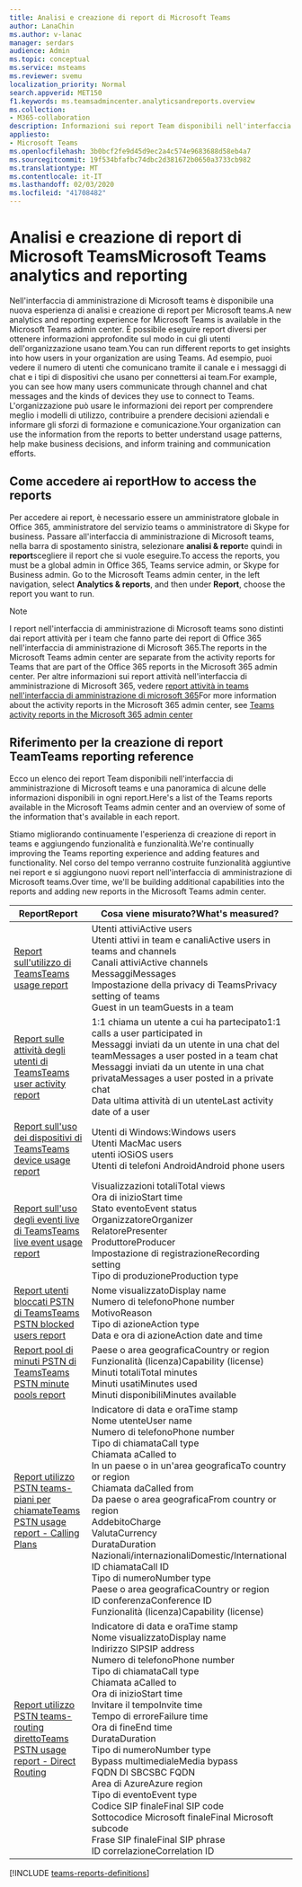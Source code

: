```yaml
---
title: Analisi e creazione di report di Microsoft Teams
author: LanaChin
ms.author: v-lanac
manager: serdars
audience: Admin
ms.topic: conceptual
ms.service: msteams
ms.reviewer: svemu
localization_priority: Normal
search.appverid: MET150
f1.keywords: ms.teamsadmincenter.analyticsandreports.overview
ms.collection:
- M365-collaboration
description: Informazioni sui report Team disponibili nell'interfaccia di amministrazione di Microsoft teams.
appliesto:
- Microsoft Teams
ms.openlocfilehash: 3b0bcf2fe9d45d9ec2a4c574e9683688d58eb4a7
ms.sourcegitcommit: 19f534bfafbc74dbc2d381672b0650a3733cb982
ms.translationtype: MT
ms.contentlocale: it-IT
ms.lasthandoff: 02/03/2020
ms.locfileid: "41708482"
---
```

# <a name="microsoft-teams-analytics-and-reporting"></a><span data-ttu-id="34ce0-103">Analisi e creazione di report di Microsoft Teams</span><span class="sxs-lookup"><span data-stu-id="34ce0-103">Microsoft Teams analytics and reporting</span></span>

<span data-ttu-id="34ce0-104">Nell'interfaccia di amministrazione di Microsoft teams è disponibile una nuova esperienza di analisi e creazione di report per Microsoft teams.</span><span class="sxs-lookup"><span data-stu-id="34ce0-104">A new analytics and reporting experience for Microsoft Teams is available in the Microsoft Teams admin center.</span></span> <span data-ttu-id="34ce0-105">È possibile eseguire report diversi per ottenere informazioni approfondite sul modo in cui gli utenti dell'organizzazione usano team.</span><span class="sxs-lookup"><span data-stu-id="34ce0-105">You can run different reports to get insights into how users in your organization are using Teams.</span></span> <span data-ttu-id="34ce0-106">Ad esempio, puoi vedere il numero di utenti che comunicano tramite il canale e i messaggi di chat e i tipi di dispositivi che usano per connettersi ai team.</span><span class="sxs-lookup"><span data-stu-id="34ce0-106">For example, you can see how many users communicate through channel and chat messages and the kinds of devices they use to connect to Teams.</span></span> <span data-ttu-id="34ce0-107">L'organizzazione può usare le informazioni dei report per comprendere meglio i modelli di utilizzo, contribuire a prendere decisioni aziendali e informare gli sforzi di formazione e comunicazione.</span><span class="sxs-lookup"><span data-stu-id="34ce0-107">Your organization can use the information from the reports to better understand usage patterns, help make business decisions, and inform training and communication efforts.</span></span>

## <a name="how-to-access-the-reports"></a><span data-ttu-id="34ce0-108">Come accedere ai report</span><span class="sxs-lookup"><span data-stu-id="34ce0-108">How to access the reports</span></span>

<span data-ttu-id="34ce0-109">Per accedere ai report, è necessario essere un amministratore globale in Office 365, amministratore del servizio teams o amministratore di Skype for business.  Passare all'interfaccia di amministrazione di Microsoft teams, nella barra di spostamento sinistra, selezionare **analisi & report**e quindi in **report**scegliere il report che si vuole eseguire.</span><span class="sxs-lookup"><span data-stu-id="34ce0-109">To access the reports, you must be a global admin in Office 365, Teams service admin, or Skype for Business admin.  Go to the Microsoft Teams admin center, in the left navigation, select **Analytics & reports**, and then under **Report**, choose the report you want to run.</span></span>

> [!NOTE]
> <span data-ttu-id="34ce0-110">I report nell'interfaccia di amministrazione di Microsoft teams sono distinti dai report attività per i team che fanno parte dei report di Office 365 nell'interfaccia di amministrazione di Microsoft 365.</span><span class="sxs-lookup"><span data-stu-id="34ce0-110">The reports in the Microsoft Teams admin center are separate from the activity reports for Teams that are part of the Office 365 reports in the Microsoft 365 admin center.</span></span> <span data-ttu-id="34ce0-111">Per altre informazioni sui report attività nell'interfaccia di amministrazione di Microsoft 365, vedere [report attività in teams nell'interfaccia di amministrazione di microsoft 365](../teams-activity-reports.md)</span><span class="sxs-lookup"><span data-stu-id="34ce0-111">For more information about the activity reports in the Microsoft 365 admin center, see [Teams activity reports in the Microsoft 365 admin center](../teams-activity-reports.md)</span></span>

## <a name="teams-reporting-reference"></a><span data-ttu-id="34ce0-112">Riferimento per la creazione di report Team</span><span class="sxs-lookup"><span data-stu-id="34ce0-112">Teams reporting reference</span></span>

<span data-ttu-id="34ce0-113">Ecco un elenco dei report Team disponibili nell'interfaccia di amministrazione di Microsoft teams e una panoramica di alcune delle informazioni disponibili in ogni report.</span><span class="sxs-lookup"><span data-stu-id="34ce0-113">Here's a list of the Teams reports available in the Microsoft Teams admin center and an overview of some of the information that's available in each report.</span></span>

<span data-ttu-id="34ce0-114">Stiamo migliorando continuamente l'esperienza di creazione di report in teams e aggiungendo funzionalità e funzionalità.</span><span class="sxs-lookup"><span data-stu-id="34ce0-114">We're continually improving the Teams reporting experience and adding features and functionality.</span></span> <span data-ttu-id="34ce0-115">Nel corso del tempo verranno costruite funzionalità aggiuntive nei report e si aggiungono nuovi report nell'interfaccia di amministrazione di Microsoft teams.</span><span class="sxs-lookup"><span data-stu-id="34ce0-115">Over time, we'll be building additional capabilities into the reports and adding new reports in the Microsoft Teams admin center.</span></span>

|<span data-ttu-id="34ce0-116">Report</span><span class="sxs-lookup"><span data-stu-id="34ce0-116">Report</span></span>  |<span data-ttu-id="34ce0-117">Cosa viene misurato?</span><span class="sxs-lookup"><span data-stu-id="34ce0-117">What's measured?</span></span> |
|---------|---------|
|[<span data-ttu-id="34ce0-118">Report sull'utilizzo di Teams</span><span class="sxs-lookup"><span data-stu-id="34ce0-118">Teams usage report</span></span>](teams-usage-report.md)  |  <span data-ttu-id="34ce0-119">Utenti attivi</span><span class="sxs-lookup"><span data-stu-id="34ce0-119">Active users</span></span><br/><span data-ttu-id="34ce0-120">Utenti attivi in team e canali</span><span class="sxs-lookup"><span data-stu-id="34ce0-120">Active users in teams and channels</span></span><br/><span data-ttu-id="34ce0-121">Canali attivi</span><span class="sxs-lookup"><span data-stu-id="34ce0-121">Active channels</span></span><br/><span data-ttu-id="34ce0-122">Messaggi</span><span class="sxs-lookup"><span data-stu-id="34ce0-122">Messages</span></span><br/><span data-ttu-id="34ce0-123">Impostazione della privacy di Teams</span><span class="sxs-lookup"><span data-stu-id="34ce0-123">Privacy setting of  teams</span></span><br/><span data-ttu-id="34ce0-124">Guest in un team</span><span class="sxs-lookup"><span data-stu-id="34ce0-124">Guests in a team</span></span>   |
|[<span data-ttu-id="34ce0-125">Report sulle attività degli utenti di Teams</span><span class="sxs-lookup"><span data-stu-id="34ce0-125">Teams user activity report</span></span>](user-activity-report.md)  |  <span data-ttu-id="34ce0-126">1:1 chiama un utente a cui ha partecipato</span><span class="sxs-lookup"><span data-stu-id="34ce0-126">1:1 calls a user participated in</span></span><br/><span data-ttu-id="34ce0-127">Messaggi inviati da un utente in una chat del team</span><span class="sxs-lookup"><span data-stu-id="34ce0-127">Messages a user posted in a team chat</span></span><br/><span data-ttu-id="34ce0-128">Messaggi inviati da un utente in una chat privata</span><span class="sxs-lookup"><span data-stu-id="34ce0-128">Messages a user posted in a private chat</span></span><br/><span data-ttu-id="34ce0-129">Data ultima attività di un utente</span><span class="sxs-lookup"><span data-stu-id="34ce0-129">Last activity date of a user</span></span>     |
|[<span data-ttu-id="34ce0-130">Report sull'uso dei dispositivi di Teams</span><span class="sxs-lookup"><span data-stu-id="34ce0-130">Teams device usage report</span></span>](device-usage-report.md)   |  <span data-ttu-id="34ce0-131">Utenti di Windows:</span><span class="sxs-lookup"><span data-stu-id="34ce0-131">Windows users</span></span><br/><span data-ttu-id="34ce0-132">Utenti Mac</span><span class="sxs-lookup"><span data-stu-id="34ce0-132">Mac users</span></span><br/><span data-ttu-id="34ce0-133">utenti iOS</span><span class="sxs-lookup"><span data-stu-id="34ce0-133">iOS users</span></span><br/><span data-ttu-id="34ce0-134">Utenti di telefoni Android</span><span class="sxs-lookup"><span data-stu-id="34ce0-134">Android phone users</span></span>     |
|[<span data-ttu-id="34ce0-135">Report sull'uso degli eventi live di Teams</span><span class="sxs-lookup"><span data-stu-id="34ce0-135">Teams live event usage report</span></span>](teams-live-event-usage-report.md)   |  <span data-ttu-id="34ce0-136">Visualizzazioni totali</span><span class="sxs-lookup"><span data-stu-id="34ce0-136">Total views</span></span><br><span data-ttu-id="34ce0-137">Ora di inizio</span><span class="sxs-lookup"><span data-stu-id="34ce0-137">Start time</span></span><br><span data-ttu-id="34ce0-138">Stato evento</span><span class="sxs-lookup"><span data-stu-id="34ce0-138">Event status</span></span><br><span data-ttu-id="34ce0-139">Organizzatore</span><span class="sxs-lookup"><span data-stu-id="34ce0-139">Organizer</span></span><br><span data-ttu-id="34ce0-140">Relatore</span><span class="sxs-lookup"><span data-stu-id="34ce0-140">Presenter</span></span><br><span data-ttu-id="34ce0-141">Produttore</span><span class="sxs-lookup"><span data-stu-id="34ce0-141">Producer</span></span><br><span data-ttu-id="34ce0-142">Impostazione di registrazione</span><span class="sxs-lookup"><span data-stu-id="34ce0-142">Recording setting</span></span><br><span data-ttu-id="34ce0-143">Tipo di produzione</span><span class="sxs-lookup"><span data-stu-id="34ce0-143">Production type</span></span>    |
|[<span data-ttu-id="34ce0-144">Report utenti bloccati PSTN di Teams</span><span class="sxs-lookup"><span data-stu-id="34ce0-144">Teams PSTN blocked users report</span></span>](pstn-blocked-users-report.md)   |  <span data-ttu-id="34ce0-145">Nome visualizzato</span><span class="sxs-lookup"><span data-stu-id="34ce0-145">Display name</span></span><br><span data-ttu-id="34ce0-146">Numero di telefono</span><span class="sxs-lookup"><span data-stu-id="34ce0-146">Phone number</span></span><br><span data-ttu-id="34ce0-147">Motivo</span><span class="sxs-lookup"><span data-stu-id="34ce0-147">Reason</span></span><br><span data-ttu-id="34ce0-148">Tipo di azione</span><span class="sxs-lookup"><span data-stu-id="34ce0-148">Action type</span></span><br><span data-ttu-id="34ce0-149">Data e ora di azione</span><span class="sxs-lookup"><span data-stu-id="34ce0-149">Action date and time</span></span>   |
|[<span data-ttu-id="34ce0-150">Report pool di minuti PSTN di Teams</span><span class="sxs-lookup"><span data-stu-id="34ce0-150">Teams PSTN minute pools report</span></span>](pstn-minute-pools-report.md) |  <span data-ttu-id="34ce0-151">Paese o area geografica</span><span class="sxs-lookup"><span data-stu-id="34ce0-151">Country or region</span></span><br><span data-ttu-id="34ce0-152">Funzionalità (licenza)</span><span class="sxs-lookup"><span data-stu-id="34ce0-152">Capability (license)</span></span> <br><span data-ttu-id="34ce0-153">Minuti totali</span><span class="sxs-lookup"><span data-stu-id="34ce0-153">Total minutes</span></span><br><span data-ttu-id="34ce0-154">Minuti usati</span><span class="sxs-lookup"><span data-stu-id="34ce0-154">Minutes used</span></span><br><span data-ttu-id="34ce0-155">Minuti disponibili</span><span class="sxs-lookup"><span data-stu-id="34ce0-155">Minutes available</span></span>|
|[<span data-ttu-id="34ce0-156">Report utilizzo PSTN teams-piani per chiamate</span><span class="sxs-lookup"><span data-stu-id="34ce0-156">Teams PSTN usage report - Calling Plans</span></span>](pstn-usage-report.md#calling-plans)|  <span data-ttu-id="34ce0-157">Indicatore di data e ora</span><span class="sxs-lookup"><span data-stu-id="34ce0-157">Time stamp</span></span><br><span data-ttu-id="34ce0-158">Nome utente</span><span class="sxs-lookup"><span data-stu-id="34ce0-158">User name</span></span><br><span data-ttu-id="34ce0-159">Numero di telefono</span><span class="sxs-lookup"><span data-stu-id="34ce0-159">Phone number</span></span><br><span data-ttu-id="34ce0-160">Tipo di chiamata</span><span class="sxs-lookup"><span data-stu-id="34ce0-160">Call type</span></span> <br><span data-ttu-id="34ce0-161">Chiamata a</span><span class="sxs-lookup"><span data-stu-id="34ce0-161">Called to</span></span><br><span data-ttu-id="34ce0-162">In un paese o in un'area geografica</span><span class="sxs-lookup"><span data-stu-id="34ce0-162">To country or region</span></span> <br><span data-ttu-id="34ce0-163">Chiamata da</span><span class="sxs-lookup"><span data-stu-id="34ce0-163">Called from</span></span> <br><span data-ttu-id="34ce0-164">Da paese o area geografica</span><span class="sxs-lookup"><span data-stu-id="34ce0-164">From country or region</span></span><br><span data-ttu-id="34ce0-165">Addebito</span><span class="sxs-lookup"><span data-stu-id="34ce0-165">Charge</span></span><br><span data-ttu-id="34ce0-166">Valuta</span><span class="sxs-lookup"><span data-stu-id="34ce0-166">Currency</span></span><br><span data-ttu-id="34ce0-167">Durata</span><span class="sxs-lookup"><span data-stu-id="34ce0-167">Duration</span></span><br><span data-ttu-id="34ce0-168">Nazionali/internazionali</span><span class="sxs-lookup"><span data-stu-id="34ce0-168">Domestic/International</span></span><br><span data-ttu-id="34ce0-169">ID chiamata</span><span class="sxs-lookup"><span data-stu-id="34ce0-169">Call ID</span></span><br><span data-ttu-id="34ce0-170">Tipo di numero</span><span class="sxs-lookup"><span data-stu-id="34ce0-170">Number type</span></span><br><span data-ttu-id="34ce0-171">Paese o area geografica</span><span class="sxs-lookup"><span data-stu-id="34ce0-171">Country or region</span></span><br><span data-ttu-id="34ce0-172">ID conferenza</span><span class="sxs-lookup"><span data-stu-id="34ce0-172">Conference ID</span></span><br><span data-ttu-id="34ce0-173">Funzionalità (licenza)</span><span class="sxs-lookup"><span data-stu-id="34ce0-173">Capability (license)</span></span>|
|[<span data-ttu-id="34ce0-174">Report utilizzo PSTN teams-routing diretto</span><span class="sxs-lookup"><span data-stu-id="34ce0-174">Teams PSTN usage report - Direct Routing</span></span>](pstn-usage-report.md#direct-routing)  |  <span data-ttu-id="34ce0-175">Indicatore di data e ora</span><span class="sxs-lookup"><span data-stu-id="34ce0-175">Time stamp</span></span><br><span data-ttu-id="34ce0-176">Nome visualizzato</span><span class="sxs-lookup"><span data-stu-id="34ce0-176">Display name</span></span><br><span data-ttu-id="34ce0-177">Indirizzo SIP</span><span class="sxs-lookup"><span data-stu-id="34ce0-177">SIP address</span></span><br><span data-ttu-id="34ce0-178">Numero di telefono</span><span class="sxs-lookup"><span data-stu-id="34ce0-178">Phone number</span></span> <br><span data-ttu-id="34ce0-179">Tipo di chiamata</span><span class="sxs-lookup"><span data-stu-id="34ce0-179">Call type</span></span><br><span data-ttu-id="34ce0-180">Chiamata a</span><span class="sxs-lookup"><span data-stu-id="34ce0-180">Called to</span></span><br><span data-ttu-id="34ce0-181">Ora di inizio</span><span class="sxs-lookup"><span data-stu-id="34ce0-181">Start time</span></span><br><span data-ttu-id="34ce0-182">Invitare il tempo</span><span class="sxs-lookup"><span data-stu-id="34ce0-182">Invite time</span></span><br><span data-ttu-id="34ce0-183">Tempo di errore</span><span class="sxs-lookup"><span data-stu-id="34ce0-183">Failure time</span></span><br><span data-ttu-id="34ce0-184">Ora di fine</span><span class="sxs-lookup"><span data-stu-id="34ce0-184">End time</span></span><br><span data-ttu-id="34ce0-185">Durata</span><span class="sxs-lookup"><span data-stu-id="34ce0-185">Duration</span></span><br><span data-ttu-id="34ce0-186">Tipo di numero</span><span class="sxs-lookup"><span data-stu-id="34ce0-186">Number type</span></span><br><span data-ttu-id="34ce0-187">Bypass multimediale</span><span class="sxs-lookup"><span data-stu-id="34ce0-187">Media bypass</span></span><br><span data-ttu-id="34ce0-188">FQDN DI SBC</span><span class="sxs-lookup"><span data-stu-id="34ce0-188">SBC FQDN</span></span><br><span data-ttu-id="34ce0-189">Area di Azure</span><span class="sxs-lookup"><span data-stu-id="34ce0-189">Azure region</span></span><br><span data-ttu-id="34ce0-190">Tipo di evento</span><span class="sxs-lookup"><span data-stu-id="34ce0-190">Event type</span></span><br><span data-ttu-id="34ce0-191">Codice SIP finale</span><span class="sxs-lookup"><span data-stu-id="34ce0-191">Final SIP code</span></span><br><span data-ttu-id="34ce0-192">Sottocodice Microsoft finale</span><span class="sxs-lookup"><span data-stu-id="34ce0-192">Final Microsoft subcode</span></span><br><span data-ttu-id="34ce0-193">Frase SIP finale</span><span class="sxs-lookup"><span data-stu-id="34ce0-193">Final SIP phrase</span></span><br><span data-ttu-id="34ce0-194">ID correlazione</span><span class="sxs-lookup"><span data-stu-id="34ce0-194">Correlation ID</span></span>  |

[!INCLUDE [teams-reports-definitions](../includes/teams-reports-definitions.md)]

